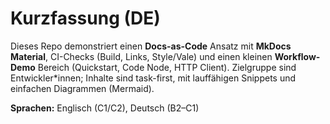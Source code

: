 # Kurzfassung (DE)

Dieses Repo demonstriert einen **Docs-as-Code** Ansatz mit **MkDocs Material**, CI-Checks (Build, Links, Style/Vale) und einen kleinen **Workflow-Demo** Bereich (Quickstart, Code Node, HTTP Client). Zielgruppe sind Entwickler*innen; Inhalte sind task-first, mit lauffähigen Snippets und einfachen Diagrammen (Mermaid).

**Sprachen:** Englisch (C1/C2), Deutsch (B2–C1)
